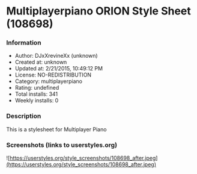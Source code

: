 # Multiplayerpiano ORION Style Sheet (108698)

### Information
- Author: DJxXrevineXx (unknown)
- Created at: unknown
- Updated at: 2/21/2015, 10:49:12 PM
- License: NO-REDISTRIBUTION
- Category: multiplayerpiano
- Rating: undefined
- Total installs: 341
- Weekly installs: 0


### Description
This is a stylesheet for Multiplayer Piano


### Screenshots (links to userstyles.org)
![https://userstyles.org/style_screenshots/108698_after.jpeg](https://userstyles.org/style_screenshots/108698_after.jpeg)


